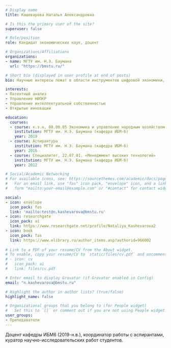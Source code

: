 ```yaml
---
# Display name
title: Кашеварова Наталья Александровна

# Is this the primary user of the site?
superuser: false

# Role/position
role: Кандидат экономических наук, доцент

# Organizations/Affiliations
organizations:
- name: МГТУ им. Н.Э. Баумана
  url: "https://bmstu.ru/"

# Short bio (displayed in user profile at end of posts)
bio: Научные интересы лежат в области инструментов цифровой экономики, управления НИОКР, управления интеллектуальной собственностью, открытых инноваций

interests:
- Патентный анализ
- Управление НИОКР
- Управление интеллектуальной собственностью
- Открытые инновации

education:
  courses:
  - course: к.э.н, 08.00.05 Экономика и управление народным хозяйством (по отраслям)
    institution: МГТУ им. Н.Э. Баумана (кафедра ИБМ-6)
    year: 2019
  - course: Аспирантура
    institution: МГТУ им. Н.Э. Баумана (кафедра ИБМ-6)
    year: 2016
  - course: Специалитет, 22.07.01. «Менеджмент высоких технологий»
    institution: МГТУ им. Н.Э. Баумана (кафедра ИБМ-6)
    year: 2012

# Social/Academic Networking
# For available icons, see: https://sourcethemes.com/academic/docs/page-builder/#icons
#   For an email link, use "fas" icon pack, "envelope" icon, and a link in the
#   form "mailto:your-email@example.com" or "#contact" for contact widget.

social:
- icon: envelope
  icon_pack: fas
  link: 'mailto:test@n.kashevarova@bmstu.ru'
- icon: researchgate
  icon_pack: ai
  link: https://www.researchgate.net/profile/Nataliya_Kashevarova2
- icon: book
  icon_pack: fas
  link: https://www.elibrary.ru/author_items.asp?authorid=966002
  
# Link to a PDF of your resume/CV from the About widget.
# To enable, copy your resume/CV to `static/files/cv.pdf` and uncomment the lines below.
# - icon: cv
#   icon_pack: ai
#   link: files/cv.pdf

# Enter email to display Gravatar (if Gravatar enabled in Config)
email: "n.kashevarova@bmstu.ru"

# Highlight the author in author lists? (true/false)
highlight_name: false

# Organizational groups that you belong to (for People widget)
#   Set this to `[]` or comment out if you are not using People widget.
user_groups:
- Преподаватели
---
```


Доцент кафедры ИБМ6 (2019-н.в.), координатор работы с аспирантами, куратор научно-исследовательских работ студентов.


